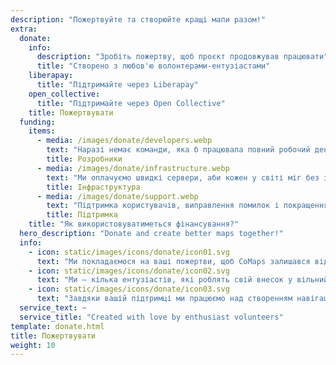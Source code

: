 ```yaml
---
description: "Пожертвуйте та створюйте кращі мапи разом!"
extra:
  donate:
    info:
      description: "Зробіть пожертву, щоб проєкт продовжував працювати"
      title: "Створено з любов'ю волонтерами-ентузіастами"
    liberapay:
      title: "Підтримайте через Liberapay"
    open_collective:
      title: "Підтримайте через Open Collective"
    title: Пожертвувати
  funding:
    items:
      - media: /images/donate/developers.webp
        text: "Наразі немає команди, яка б працювала повний робочий день над розробкою нових функцій та покращенням сервісу. Для стабільного розвитку продукту потрібна основна команда."
        title: Розробники
      - media: /images/donate/infrastructure.webp
        text: "Ми оплачуємо швидкі сервери, аби кожен у світі міг без затримок завантажувати безкоштовні оновлення картографічних даних. Обсяги передачі картографічних даних сягають сотень терабайтів щомісяця і постійно зростають."
        title: Інфраструктура
      - media: /images/donate/support.webp
        text: "Підтримка користувачів, виправлення помилок і покращення стабільності додатку є нашим головним пріоритетом. Список запитів та повідомлень про помилки зростає щодня, і ми маємо багато звернень до служби підтримки в App Store, Google Play та на електронну пошту, на які потрібно відповідати."
        title: Підтримка
    title: "Як використовуватиметься фінансування?"
  hero_description: "Donate and create better maps together!"
  info:
    - icon: static/images/icons/donate/icon01.svg
      text: "Ми покладаємося на ваші пожертви, щоб CoMaps залишався відкритим та безкоштовним"
    - icon: static/images/icons/donate/icon02.svg
      text: "Ми — кілька ентузіастів, які роблять свій внесок у вільний час. Ми любимо те, що робимо, і любимо наших користувачів"
    - icon: static/images/icons/donate/icon03.svg
      text: "Завдяки вашій підтримці ми працюємо над створенням навігаційного додатку з фокусом на приватність, який стане кращим вибором на ринку"
  service_text: ~
  service_title: "Created with love by enthusiast volunteers"
template: donate.html
title: Пожертвувати
weight: 10
---
```

